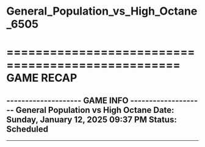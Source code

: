 # General_Population_vs_High_Octane_6505

==================================================
                    GAME RECAP
==================================================
-------------------- GAME INFO --------------------
General Population vs High Octane
Date: Sunday, January 12, 2025 09:37 PM
Status: Scheduled
--------------------------------------------------
--------------------------------------------------
